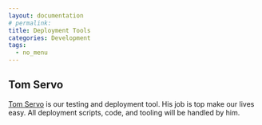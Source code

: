 ```yaml
---
layout: documentation
# permalink:
title: Deployment Tools
categories: Development
tags:
  - no_menu
---
```



## Tom Servo

[Tom Servo](https://github.com/sensu-plugins/tom_servo/blob/master/README.md) is our testing and deployment tool.  His job is top make our lives easy.  All deployment scripts, code, and tooling will be handled by him.
